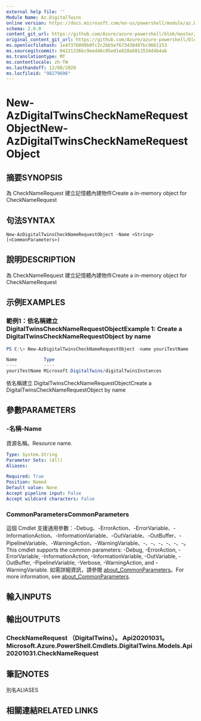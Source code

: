 ```yaml
---
external help file: ''
Module Name: Az.DigitalTwins
online version: https://docs.microsoft.com/en-us/powershell/module/az.DigitalTwins/new-AzDigitalTwinsCheckNameRequestObject
schema: 2.0.0
content_git_url: https://github.com/Azure/azure-powershell/blob/master/src/DigitalTwins/help/New-AzDigitalTwinsCheckNameRequestObject.md
original_content_git_url: https://github.com/Azure/azure-powershell/blob/master/src/DigitalTwins/help/New-AzDigitalTwinsCheckNameRequestObject.md
ms.openlocfilehash: 1e4f376099b0fc2c2bb5ef673438497bc9661153
ms.sourcegitcommit: 04221336bc9eed46c05ed1e828a6811534d4b4ab
ms.translationtype: MT
ms.contentlocale: zh-TW
ms.lasthandoff: 12/08/2020
ms.locfileid: "98279696"
---
```

# <span data-ttu-id="9e9d3-101">New-AzDigitalTwinsCheckNameRequestObject</span><span class="sxs-lookup"><span data-stu-id="9e9d3-101">New-AzDigitalTwinsCheckNameRequestObject</span></span>

## <span data-ttu-id="9e9d3-102">摘要</span><span class="sxs-lookup"><span data-stu-id="9e9d3-102">SYNOPSIS</span></span>
<span data-ttu-id="9e9d3-103">為 CheckNameRequest 建立記憶體內建物件</span><span class="sxs-lookup"><span data-stu-id="9e9d3-103">Create a in-memory object for CheckNameRequest</span></span>

## <span data-ttu-id="9e9d3-104">句法</span><span class="sxs-lookup"><span data-stu-id="9e9d3-104">SYNTAX</span></span>

```
New-AzDigitalTwinsCheckNameRequestObject -Name <String> [<CommonParameters>]
```

## <span data-ttu-id="9e9d3-105">說明</span><span class="sxs-lookup"><span data-stu-id="9e9d3-105">DESCRIPTION</span></span>
<span data-ttu-id="9e9d3-106">為 CheckNameRequest 建立記憶體內建物件</span><span class="sxs-lookup"><span data-stu-id="9e9d3-106">Create a in-memory object for CheckNameRequest</span></span>

## <span data-ttu-id="9e9d3-107">示例</span><span class="sxs-lookup"><span data-stu-id="9e9d3-107">EXAMPLES</span></span>

### <span data-ttu-id="9e9d3-108">範例1：依名稱建立 DigitalTwinsCheckNameRequestObject</span><span class="sxs-lookup"><span data-stu-id="9e9d3-108">Example 1: Create a DigitalTwinsCheckNameRequestObject by name</span></span>
```powershell
PS C:\> New-AzDigitalTwinsCheckNameRequestObject -name youriTestName

Name          Type
----          ----
youriTestName Microsoft.DigitalTwins/digitalTwinsInstances
```

<span data-ttu-id="9e9d3-109">依名稱建立 DigitalTwinsCheckNameRequestObject</span><span class="sxs-lookup"><span data-stu-id="9e9d3-109">Create a DigitalTwinsCheckNameRequestObject by name</span></span>

## <span data-ttu-id="9e9d3-110">參數</span><span class="sxs-lookup"><span data-stu-id="9e9d3-110">PARAMETERS</span></span>

### <span data-ttu-id="9e9d3-111">-名稱</span><span class="sxs-lookup"><span data-stu-id="9e9d3-111">-Name</span></span>
<span data-ttu-id="9e9d3-112">資源名稱。</span><span class="sxs-lookup"><span data-stu-id="9e9d3-112">Resource name.</span></span>

```yaml
Type: System.String
Parameter Sets: (All)
Aliases:

Required: True
Position: Named
Default value: None
Accept pipeline input: False
Accept wildcard characters: False
```

### <span data-ttu-id="9e9d3-113">CommonParameters</span><span class="sxs-lookup"><span data-stu-id="9e9d3-113">CommonParameters</span></span>
<span data-ttu-id="9e9d3-114">這個 Cmdlet 支援通用參數：-Debug、-ErrorAction、-ErrorVariable、-InformationAction、-InformationVariable、-OutVariable、-OutBuffer、-PipelineVariable、-WarningAction、-WarningVariable、-、-、-、-、-、-。</span><span class="sxs-lookup"><span data-stu-id="9e9d3-114">This cmdlet supports the common parameters: -Debug, -ErrorAction, -ErrorVariable, -InformationAction, -InformationVariable, -OutVariable, -OutBuffer, -PipelineVariable, -Verbose, -WarningAction, and -WarningVariable.</span></span> <span data-ttu-id="9e9d3-115">如需詳細資訊，請參閱 [about_CommonParameters](http://go.microsoft.com/fwlink/?LinkID=113216)。</span><span class="sxs-lookup"><span data-stu-id="9e9d3-115">For more information, see [about_CommonParameters](http://go.microsoft.com/fwlink/?LinkID=113216).</span></span>

## <span data-ttu-id="9e9d3-116">輸入</span><span class="sxs-lookup"><span data-stu-id="9e9d3-116">INPUTS</span></span>

## <span data-ttu-id="9e9d3-117">輸出</span><span class="sxs-lookup"><span data-stu-id="9e9d3-117">OUTPUTS</span></span>

### <span data-ttu-id="9e9d3-118">CheckNameRequest （DigitalTwins）。 Api20201031。</span><span class="sxs-lookup"><span data-stu-id="9e9d3-118">Microsoft.Azure.PowerShell.Cmdlets.DigitalTwins.Models.Api20201031.CheckNameRequest</span></span>

## <span data-ttu-id="9e9d3-119">筆記</span><span class="sxs-lookup"><span data-stu-id="9e9d3-119">NOTES</span></span>

<span data-ttu-id="9e9d3-120">別名</span><span class="sxs-lookup"><span data-stu-id="9e9d3-120">ALIASES</span></span>

## <span data-ttu-id="9e9d3-121">相關連結</span><span class="sxs-lookup"><span data-stu-id="9e9d3-121">RELATED LINKS</span></span>

